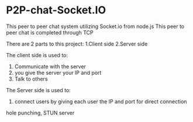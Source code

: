 # P2P-chat-Socket.IO
This peer to peer chat system utilizing Socket.io from node.js
This peer to peer chat is completed through TCP

There are 2 parts to this project:
1.Client side
2.Server side

The client side is used to:
  1. Communicate with the server
  2. you give the server your IP and port
  3. Talk to others
  
The Server side is used to:
  1. connect users by giving each user the IP and port for direct connection
  
  
  hole punching, STUN server
